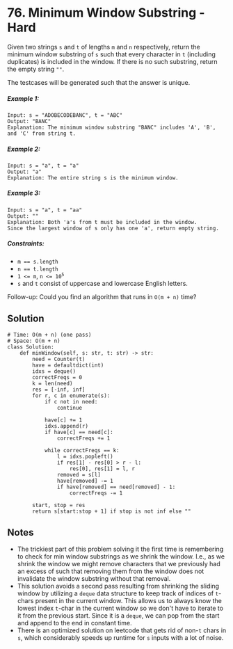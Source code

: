 # 76. Minimum Window Substring - Hard

Given two strings `s` and `t` of lengths `m` and `n` respectively, return the minimum window substring of `s` such that every character in `t` (including duplicates) is included in the window. If there is no such substring, return the empty string `""`.

The testcases will be generated such that the answer is unique.

##### Example 1:

```
Input: s = "ADOBECODEBANC", t = "ABC"
Output: "BANC"
Explanation: The minimum window substring "BANC" includes 'A', 'B', and 'C' from string t.
```

##### Example 2:

```
Input: s = "a", t = "a"
Output: "a"
Explanation: The entire string s is the minimum window.
```

##### Example 3:

```
Input: s = "a", t = "aa"
Output: ""
Explanation: Both 'a's from t must be included in the window.
Since the largest window of s only has one 'a', return empty string.
```

##### Constraints:

- `m == s.length`
- `n == t.length`
- <code>1 <= m</code>, <code>n <= 10<sup>5</sup></code>
- `s` and `t` consist of uppercase and lowercase English letters.

Follow-up: Could you find an algorithm that runs in `O(m + n)` time?

## Solution

```
# Time: O(m + n) (one pass)
# Space: O(m + n)
class Solution:
    def minWindow(self, s: str, t: str) -> str:
        need = Counter(t)
        have = defaultdict(int)
        idxs = deque()
        correctFreqs = 0
        k = len(need)
        res = [-inf, inf]
        for r, c in enumerate(s):
            if c not in need:
                continue
                
            have[c] += 1
            idxs.append(r)
            if have[c] == need[c]:
                correctFreqs += 1
                
            while correctFreqs == k:
                l = idxs.popleft()
                if res[1] - res[0] > r - l:
                    res[0], res[1] = l, r
                removed = s[l]
                have[removed] -= 1
                if have[removed] == need[removed] - 1:
                    correctFreqs -= 1
        
        start, stop = res
        return s[start:stop + 1] if stop is not inf else ""
```

## Notes
- The trickiest part of this problem solving it the first time is remembering to check for min window substrings as we shrink the window. I.e., as we shrink the window we might remove characters that we previously had an excess of such that removing them from the window does not invalidate the window substring without that removal.
- This solution avoids a second pass resulting from shrinking the sliding window by utilizing a `deque` data structure to keep track of indices of `t`-chars present in the current window. This allows us to always know the lowest index `t`-char in the current window so we don't have to iterate to it from the previous start. Since it is a `deque`, we can pop from the start and append to the end in constant time.
- There is an optimized solution on leetcode that gets rid of non-`t` chars in `s`, which considerably speeds up runtime for `s` inputs with a lot of noise.